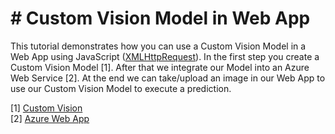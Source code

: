 <h1># Custom Vision Model in Web App</h1>
This tutorial demonstrates how you can use a Custom Vision Model in a Web App using JavaScript (<a href="https://customvision.ai/">XMLHttpRequest</a>). 
In the first step you create a Custom Vision Model [1]. After that we integrate our Model into an Azure Web Service [2].
At the end we can take/upload an image in our Web App to use our Custom Vision Model to execute a prediction.
<p>
[1] <a href="https://customvision.ai/">Custom Vision</a><br>
[2] <a href="https://azure.microsoft.com/en-us/services/app-service/web/">Azure Web App</a>







